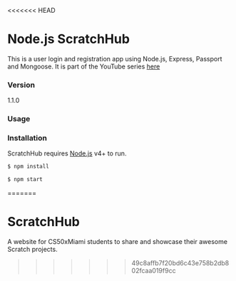 <<<<<<< HEAD
# Node.js ScratchHub

This is a user login and registration app using Node.js, Express, Passport and Mongoose. It is part of the YouTube series [here](https://www.youtube.com/watch?v=Z1ktxiqyiLA)

### Version
1.1.0

### Usage


### Installation

ScratchHub requires [Node.js](https://nodejs.org/) v4+ to run.

```sh
$ npm install
```

```sh
$ npm start
```
=======
# ScratchHub
A website for CS50xMiami students to share and showcase their awesome Scratch projects.
>>>>>>> 49c8affb7f20bd6c43e758b2db802fcaa019f9cc
